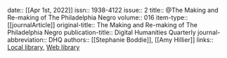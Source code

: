 date:: [[Apr 1st, 2022]]
issn:: 1938-4122
issue:: 2
title:: @The Making and Re-making of The Philadelphia Negro
volume:: 016
item-type:: [[journalArticle]]
original-title:: The Making and Re-making of The Philadelphia Negro
publication-title:: Digital Humanities Quarterly
journal-abbreviation:: DHQ
authors:: [[Stephanie Boddie]], [[Amy Hillier]]
links:: [Local library](zotero://select/groups/2386895/items/U8SHAKYT), [Web library](https://www.zotero.org/groups/2386895/items/U8SHAKYT)
